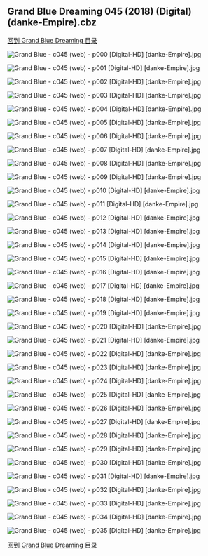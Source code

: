 ## Grand Blue Dreaming 045 (2018) (Digital) (danke-Empire).cbz


[回到 Grand Blue Dreaming 目录](https://github.com/alicewish/markdown/blob/master/series/Grand-Blue-Dreaming.md)


![Grand Blue - c045 (web) - p000 [Digital-HD] [danke-Empire].jpg](https://wx1.sinaimg.cn/large/6a9fdecaly1fseopjdlxgj21kw290e82.jpg)

![Grand Blue - c045 (web) - p001 [Digital-HD] [danke-Empire].jpg](https://wx1.sinaimg.cn/large/6a9fdecaly1fseoppeohpj21kw28z7wh.jpg)

![Grand Blue - c045 (web) - p002 [Digital-HD] [danke-Empire].jpg](https://wx1.sinaimg.cn/large/6a9fdecaly1fseopv5k3gj21kw28zb2a.jpg)

![Grand Blue - c045 (web) - p003 [Digital-HD] [danke-Empire].jpg](https://wx1.sinaimg.cn/large/6a9fdecaly1fseopz34i7j21kw28z4qp.jpg)

![Grand Blue - c045 (web) - p004 [Digital-HD] [danke-Empire].jpg](https://wx1.sinaimg.cn/large/6a9fdecaly1fseoq35pqpj21kw28zhdt.jpg)

![Grand Blue - c045 (web) - p005 [Digital-HD] [danke-Empire].jpg](https://wx1.sinaimg.cn/large/6a9fdecaly1fseoq869t0j21kw28zqv5.jpg)

![Grand Blue - c045 (web) - p006 [Digital-HD] [danke-Empire].jpg](https://wx1.sinaimg.cn/large/6a9fdecaly1fseoqcaj9jj21kw28z1kx.jpg)

![Grand Blue - c045 (web) - p007 [Digital-HD] [danke-Empire].jpg](https://wx1.sinaimg.cn/large/6a9fdecaly1fseoqjx8ipj21kw28zb29.jpg)

![Grand Blue - c045 (web) - p008 [Digital-HD] [danke-Empire].jpg](https://wx1.sinaimg.cn/large/6a9fdecaly1fseoqnwu4aj21kw28ze81.jpg)

![Grand Blue - c045 (web) - p009 [Digital-HD] [danke-Empire].jpg](https://wx1.sinaimg.cn/large/6a9fdecaly1fseoqsvu3fj21kw28zhdt.jpg)

![Grand Blue - c045 (web) - p010 [Digital-HD] [danke-Empire].jpg](https://wx1.sinaimg.cn/large/6a9fdecaly1fseor05owcj21kw28znpd.jpg)

![Grand Blue - c045 (web) - p011 [Digital-HD] [danke-Empire].jpg](https://wx1.sinaimg.cn/large/6a9fdecaly1fseor6eaj5j21kw28znpd.jpg)

![Grand Blue - c045 (web) - p012 [Digital-HD] [danke-Empire].jpg](https://wx1.sinaimg.cn/large/6a9fdecaly1fseoranedfj21kw28znpd.jpg)

![Grand Blue - c045 (web) - p013 [Digital-HD] [danke-Empire].jpg](https://wx1.sinaimg.cn/large/6a9fdecaly1fseorelhtxj21kw28ze81.jpg)

![Grand Blue - c045 (web) - p014 [Digital-HD] [danke-Empire].jpg](https://wx1.sinaimg.cn/large/6a9fdecaly1fseorim443j21kw28zhdt.jpg)

![Grand Blue - c045 (web) - p015 [Digital-HD] [danke-Empire].jpg](https://wx1.sinaimg.cn/large/6a9fdecaly1fseorox5wpj21kw28z1ky.jpg)

![Grand Blue - c045 (web) - p016 [Digital-HD] [danke-Empire].jpg](https://wx1.sinaimg.cn/large/6a9fdecaly1fseortl26ej21kw28znpd.jpg)

![Grand Blue - c045 (web) - p017 [Digital-HD] [danke-Empire].jpg](https://wx1.sinaimg.cn/large/6a9fdecaly1fseos0ghkyj21kw28zhdt.jpg)

![Grand Blue - c045 (web) - p018 [Digital-HD] [danke-Empire].jpg](https://wx1.sinaimg.cn/large/6a9fdecaly1fseos5jejgj21kw28ze81.jpg)

![Grand Blue - c045 (web) - p019 [Digital-HD] [danke-Empire].jpg](https://wx1.sinaimg.cn/large/6a9fdecaly1fseosayx1gj21kw28z7wi.jpg)

![Grand Blue - c045 (web) - p020 [Digital-HD] [danke-Empire].jpg](https://wx1.sinaimg.cn/large/6a9fdecaly1fseosh1fnaj21kw28z7wh.jpg)

![Grand Blue - c045 (web) - p021 [Digital-HD] [danke-Empire].jpg](https://wx1.sinaimg.cn/large/6a9fdecaly1fseosoh0xpj21kw28z7wh.jpg)

![Grand Blue - c045 (web) - p022 [Digital-HD] [danke-Empire].jpg](https://wx1.sinaimg.cn/large/6a9fdecaly1fseosv787kj21kw28zb2a.jpg)

![Grand Blue - c045 (web) - p023 [Digital-HD] [danke-Empire].jpg](https://wx1.sinaimg.cn/large/6a9fdecaly1fseosziwraj21kw28zkjl.jpg)

![Grand Blue - c045 (web) - p024 [Digital-HD] [danke-Empire].jpg](https://wx1.sinaimg.cn/large/6a9fdecaly1fseot4pcuyj21kw28zhdt.jpg)

![Grand Blue - c045 (web) - p025 [Digital-HD] [danke-Empire].jpg](https://wx1.sinaimg.cn/large/6a9fdecaly1fseot95z1yj21kw28zb29.jpg)

![Grand Blue - c045 (web) - p026 [Digital-HD] [danke-Empire].jpg](https://wx1.sinaimg.cn/large/6a9fdecaly1fseotdg8y5j21kw28zb29.jpg)

![Grand Blue - c045 (web) - p027 [Digital-HD] [danke-Empire].jpg](https://wx1.sinaimg.cn/large/6a9fdecaly1fseotlsj9uj21kw28ze81.jpg)

![Grand Blue - c045 (web) - p028 [Digital-HD] [danke-Empire].jpg](https://wx1.sinaimg.cn/large/6a9fdecaly1fseotpdiyzj21kw28z7wh.jpg)

![Grand Blue - c045 (web) - p029 [Digital-HD] [danke-Empire].jpg](https://wx1.sinaimg.cn/large/6a9fdecaly1fseotun5rrj21kw28zkjm.jpg)

![Grand Blue - c045 (web) - p030 [Digital-HD] [danke-Empire].jpg](https://wx1.sinaimg.cn/large/6a9fdecaly1fseou005vyj21kw28z1ky.jpg)

![Grand Blue - c045 (web) - p031 [Digital-HD] [danke-Empire].jpg](https://wx1.sinaimg.cn/large/6a9fdecaly1fseou336skj21kw28z7qb.jpg)

![Grand Blue - c045 (web) - p032 [Digital-HD] [danke-Empire].jpg](https://wx1.sinaimg.cn/large/6a9fdecaly1fseouac2lhj21kw28z4qp.jpg)

![Grand Blue - c045 (web) - p033 [Digital-HD] [danke-Empire].jpg](https://wx1.sinaimg.cn/large/6a9fdecaly1fseouegy90j21kw28ze81.jpg)

![Grand Blue - c045 (web) - p034 [Digital-HD] [danke-Empire].jpg](https://wx1.sinaimg.cn/large/6a9fdecaly1fseouip77gj21kw28z7wh.jpg)

![Grand Blue - c045 (web) - p035 [Digital-HD] [danke-Empire].jpg](https://wx1.sinaimg.cn/large/6a9fdecaly1fseoumljfyj21kw28zb29.jpg)

[回到 Grand Blue Dreaming 目录](https://github.com/alicewish/markdown/blob/master/series/Grand-Blue-Dreaming.md)

